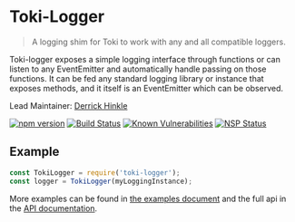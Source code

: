 # Toki-Logger <!-- Repo Name -->
> A logging shim for Toki to work with any and all compatible loggers. <!-- Repo Brief Description -->

Toki-logger exposes a simple logging interface through functions or can listen to any EventEmitter and automatically handle passing on those functions. It can be fed any standard logging library or instance that exposes methods, and it itself is an EventEmitter which can be observed.

<!-- Maintainer (Hint, probably you) -->
Lead Maintainer: [Derrick Hinkle](https://github.com/dhinklexo)

<!-- Badges Go Here -->
[![npm version](https://badge.fury.io/js/%40toki%2Ftoki-logger.svg)](https://badge.fury.io/js/%40toki%2Ftoki-logger)
[![Build Status](https://travis-ci.org/xogroup/toki-logger.svg?branch=master)](https://travis-ci.org/xogroup/toki-logger)
[![Known Vulnerabilities](https://snyk.io/test/github/xogroup/toki-logger/badge.svg)](https://snyk.io/test/github/xogroup/toki-logger)
[![NSP Status](https://nodesecurity.io/orgs/xo-group/projects/9bb6d883-8850-4bcc-bbff-d602e647163c/badge)](https://nodesecurity.io/orgs/xo-group/projects/9bb6d883-8850-4bcc-bbff-d602e647163c)
<!-- End Badges -->
<!-- Quick Example -->
## Example
```javascript
const TokiLogger = require('toki-logger');
const logger = TokiLogger(myLoggingInstance);
```

More examples can be found in [the examples document](Example.md) and the full api in the [API documentation](API.md).

<!-- Anything Else (Sponsors, Links, Etc) -->
